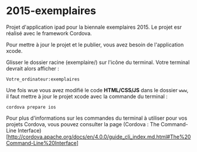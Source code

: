 # 2015-exemplaires
Projet d'application ipad pour la biennale exemplaires 2015. Le projet esr réalisé avec le framework Cordova.

Pour mettre à jour le projet et le publier, vous avez besoin de l'application xcode.

Glisser le dossier racine (exemplaire/) sur l'icône du terminal. Votre terminal devrait alors afficher :

`Votre_ordinateur:exemplaires`

Une fois wue vous avez modifié le code **HTML/CSS/JS** dans le dossier `www`, il faut mettre à jour le projet xcode avec la commande du terminal :

`cordova prepare ios`

Pour plus d'informations sur les commandes du terminal à utiliser pour vos projets Cordova, vous pouvez consulter la page (Cordova : The Command-Line Interface)[http://cordova.apache.org/docs/en/4.0.0/guide_cli_index.md.html#The%20Command-Line%20Interface]
